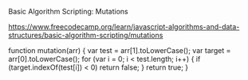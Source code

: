 Basic Algorithm Scripting: Mutations

https://www.freecodecamp.org/learn/javascript-algorithms-and-data-structures/basic-algorithm-scripting/mutations

function mutation(arr) {
  var test = arr[1].toLowerCase();
  var target = arr[0].toLowerCase();
  for (var i = 0; i < test.length; i++) {
    if (target.indexOf(test[i]) < 0) return false;
  }
  return true;
}